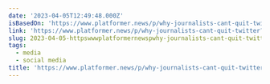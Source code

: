 ```yaml
---
date: '2023-04-05T12:49:48.000Z'
isBasedOn: 'https://www.platformer.news/p/why-journalists-cant-quit-twitter?r=4iar'
link: 'https://www.platformer.news/p/why-journalists-cant-quit-twitter?r=4iar'
slug: 2023-04-05-httpswwwplatformernewspwhy-journalists-cant-quit-twitterr4iar
tags:
  - media
  - social media
title: 'https://www.platformer.news/p/why-journalists-cant-quit-twitter?r=4iar'
---
```



